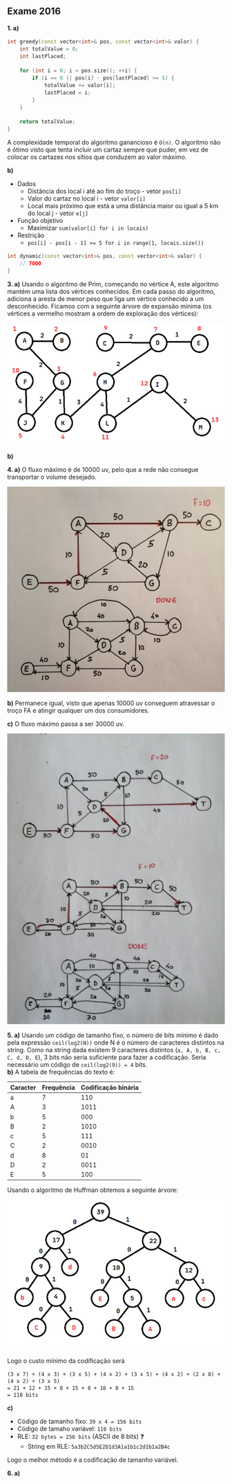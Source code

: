 ## Exame 2016

**1. a)**
```cpp
int greedy(const vector<int>& pos, const vector<int>& valor) {
    int totalValue = 0;
    int lastPlaced;

    for (int i = 0; i < pos.size(); ++i) {
        if (i == 0 || pos[i] - pos[lastPlaced] >= 5) {
            totalValue += valor[i];
            lastPlaced = i;
        }
    }

    return totalValue;
}
```
A complexidade temporal do algoritmo ganancioso é `O(n)`. O algoritmo não é ótimo visto que tenta incluir um cartaz sempre que puder, em vez de colocar os cartazes nos sítios que conduzem ao valor máximo.

**b)**
* Dados
    * Distância dos local i até ao fim do troço - vetor `pos[i]`
    * Valor do cartaz no local i - vetor `valor[i]`
    * Local mais próximo que está a uma distância maior ou igual a 5 km do local j - vetor `e[j]`
* Função objetivo
    * Maximizar `sum(valor[i] for i in locais)`
* Restrição
    * `pos[i] - pos[i - 1] >= 5 for i in range(1, locais.size())`

```cpp
int dynamic(const vector<int>& pos, const vector<int>& valor) {
    // TODO
}
```

**3. a)** Usando o algoritmo de Prim, começando no vértice A, este algoritmo mantém uma lista dos vértices conhecidos. Em cada passo do algoritmo, adiciona a aresta de menor peso que liga um vértice conhecido a um desconhecido. Ficamos com a seguinte árvore de expansão mínima (os vértices a vermelho mostram a ordem de exploração dos vértices):

![](Imagens/Prim2016.png)

**b)**  

**4. a)** O fluxo máximo é de 10000 uv, pelo que a rede não consegue transportar o volume desejado.

![](Imagens/Fluxo2016.jpg)

**b)** Permanece igual, visto que apenas 10000 uv conseguem atravessar o troço FA e atingir qualquer um dos consumidores.

**c)** O fluxo máximo passa a ser 30000 uv.

![](Imagens/Fluxo2016c.jpg)

**5. a)** Usando um código de tamanho fixo, o número de bits mínimo é dado pela expressão `ceil(log2(N))` onde N é o número de caracteres distintos na string. Como na string dada existem 9 caracteres distintos (`a, A, b, B, c, C, d, D, E`), 3 bits não seria suficiente para fazer a codificação. Seria necessário um código de `ceil(log2(9)) = 4` bits.  
**b)** A tabela de frequências do texto é:

Caracter|Frequência|Codificação binária
-|-|-
a|7|110
A|3|1011
b|5|000
B|2|1010
c|5|111
C|2|0010
d|8|01
D|2|0011
E|5|100

Usando o algoritmo de Huffman obtemos a seguinte árvore:

![](Imagens/Huffman2016.png)

Logo o custo mínimo da codificação será
```
(3 x 7) + (4 x 3) + (3 x 5) + (4 x 2) + (3 x 5) + (4 x 2) + (2 x 8) + (4 x 2) + (3 x 5)
= 21 + 12 + 15 + 8 + 15 + 8 + 16 + 8 + 15
= 118 bits
```

**c)** 

* Código de tamanho fixo: `39 x 4 = 156 bits`
* Código de tamaho variável: `118 bits`
* RLE: `32 bytes = 256 bits` (ASCII de 8 bits) ❓
    * String em RLE: `5a3b2C5d5E2D1d3A1a1b1c2d1b1a2B4c`

Logo o melhor método é a codificação de tamanho variável.

**6. a)**  